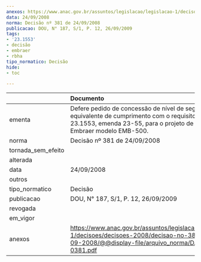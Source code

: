 ```yaml
---
anexos: https://www.anac.gov.br/assuntos/legislacao/legislacao-1/decisoes/decisoes-2008/decisao-no-381-de-24-09-2008/@@display-file/arquivo_norma/DA2008-0381.pdf
data: 24/09/2008
norma: Decisão nº 381 de 24/09/2008
publicacao: DOU, N° 187, S/1, P. 12, 26/09/2009
tags:
- '23.1553'
- decisão
- embraer
- rbha
tipo_normatico: Decisão
hide: 
- toc 
 
---
```


|                    | Documento                                                                                                                                                                       |
|:-------------------|:--------------------------------------------------------------------------------------------------------------------------------------------------------------------------------|
| ementa             | Defere pedido de concessão de nível de segurança equivalente de cumprimento com o requisito RBHA 23.1553, emenda 23-55, para o projeto de tipo do avião Embraer modelo EMB-500. |
| norma              | Decisão nº 381 de 24/09/2008                                                                                                                                                    |
| tornada_sem_efeito |                                                                                                                                                                                 |
| alterada           |                                                                                                                                                                                 |
| data               | 24/09/2008                                                                                                                                                                      |
| outros             |                                                                                                                                                                                 |
| tipo_normatico     | Decisão                                                                                                                                                                         |
| publicacao         | DOU, N° 187, S/1, P. 12, 26/09/2009                                                                                                                                             |
| revogada           |                                                                                                                                                                                 |
| em_vigor           |                                                                                                                                                                                 |
| anexos             | https://www.anac.gov.br/assuntos/legislacao/legislacao-1/decisoes/decisoes-2008/decisao-no-381-de-24-09-2008/@@display-file/arquivo_norma/DA2008-0381.pdf                       |
